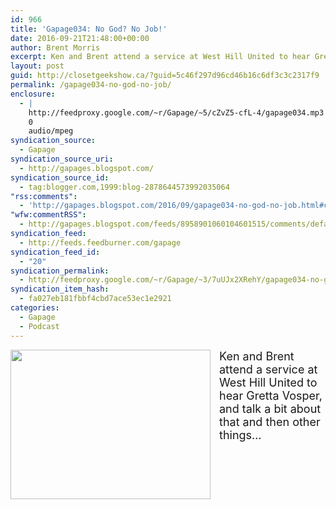 ```yaml
---
id: 966
title: 'Gapage034: No God? No Job!'
date: 2016-09-21T21:48:00+00:00
author: Brent Morris
excerpt: Ken and Brent attend a service at West Hill United to hear Gretta Vosper, and talk a bit about that and then other things...
layout: post
guid: http://closetgeekshow.ca/?guid=5c46f297d96cd46b16c6df3c3c2317f9
permalink: /gapage034-no-god-no-job/
enclosure:
  - |
    http://feedproxy.google.com/~r/Gapage/~5/cZvZ5-cfL-4/gapage034.mp3
    0
    audio/mpeg
syndication_source:
  - Gapage
syndication_source_uri:
  - http://gapages.blogspot.com/
syndication_source_id:
  - tag:blogger.com,1999:blog-2878644573992035064
"rss:comments":
  - 'http://gapages.blogspot.com/2016/09/gapage034-no-god-no-job.html#comment-form'
"wfw:commentRSS":
  - http://gapages.blogspot.com/feeds/8958901060104601515/comments/default
syndication_feed:
  - http://feeds.feedburner.com/gapage
syndication_feed_id:
  - "20"
syndication_permalink:
  - http://feedproxy.google.com/~r/Gapage/~3/7uUJx2XRehY/gapage034-no-god-no-job.html
syndication_item_hash:
  - fa027eb181fbbf4cbd7ace53ec1e2921
categories:
  - Gapage
  - Podcast
---
```

<div class="separator" style="clear: both; text-align: center;">
  <a href="https://1.bp.blogspot.com/-vaYMdxmv_Lw/V-L_1nkAEzI/AAAAAAAACfo/qdDK1cFfITsygSusHzb_SlXdi94N4CDKQCLcB/s1600/IMG_20160918_143823.jpg" imageanchor="1" style="clear: left; float: left; margin-bottom: 1em; margin-right: 1em;"><img border="0" height="239" src="https://1.bp.blogspot.com/-vaYMdxmv_Lw/V-L_1nkAEzI/AAAAAAAACfo/qdDK1cFfITsygSusHzb_SlXdi94N4CDKQCLcB/s320/IMG_20160918_143823.jpg" width="320" /></a>
</div>

<span style="font-size: large;">Ken and Brent attend a service at West Hill United to hear Gretta Vosper, and talk a bit about that and then other things&#8230;</span><img src="http://feeds.feedburner.com/~r/Gapage/~4/7uUJx2XRehY" height="1" width="1" alt="" />